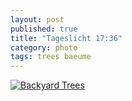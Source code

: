 ```yaml
---
layout: post
published: true
title: "Tageslicht 17:36"
category: photo
tags: trees baeume
---
```


[![Backyard Trees](http://41.media.tumblr.com/b4bd3a315d9cff5c29a2a25bb946836a/tumblr_nmpthkp2OK1rive1ro1_500.jpg)](http://dr3wh0.tumblr.com/post/116243704489/tageslicht-17-36 "View on Tumblr")